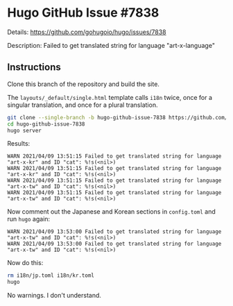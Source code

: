 # Hugo GitHub Issue #7838

Details: <https://github.com/gohugoio/hugo/issues/7838>

Description: Failed to get translated string for language "art-x-language"

## Instructions

Clone this branch of the repository and build the site.

The `layouts/_default/single.html` template calls `i18n` twice, once for a singular translation, and once for a plural translation.

```bash
git clone --single-branch -b hugo-github-issue-7838 https://github.com/jmooring/hugo-testing hugo-github-issue-7838
cd hugo-github-issue-7838
hugo server
```

Results:

```text
WARN 2021/04/09 13:51:15 Failed to get translated string for language "art-x-kr" and ID "cat": %!s(<nil>)
WARN 2021/04/09 13:51:15 Failed to get translated string for language "art-x-kr" and ID "cat": %!s(<nil>)
WARN 2021/04/09 13:51:15 Failed to get translated string for language "art-x-tw" and ID "cat": %!s(<nil>)
WARN 2021/04/09 13:51:15 Failed to get translated string for language "art-x-tw" and ID "cat": %!s(<nil>)
```

Now comment out the Japanese and Korean sections in `config.toml` and run `hugo` again:

```text
WARN 2021/04/09 13:53:00 Failed to get translated string for language "art-x-tw" and ID "cat": %!s(<nil>)
WARN 2021/04/09 13:53:00 Failed to get translated string for language "art-x-tw" and ID "cat": %!s(<nil>)
```

Now do this:

```bash
rm i18n/jp.toml i18n/kr.toml
hugo
```

No warnings. I don't understand.
